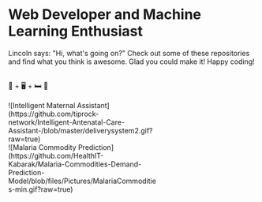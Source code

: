# Web Developer and Machine Learning Enthusiast

<!--![Tiprock network](https://github.com/tiprock-network/tiprock-network/blob/main/codecycle.png?raw=true)-->
<p>Lincoln says: "Hi, what's going on?" Check out some of these repositories and find what you think is awesome. Glad you could make it! Happy coding!</p>
<br>
🍝 + 🖥️ + 🛏️  🔄
<br>
<br>


<span style="display: inline-block; width: 300px;">
  ![Intelligent Maternal Assistant](https://github.com/tiprock-network/Intelligent-Antenatal-Care-Assistant-/blob/master/deliverysystem2.gif?raw=true)
</span>
<span style="display: inline-block; width: 300px;">
  ![Malaria Commodity Prediction](https://github.com/HealthIT-Kabarak/Malaria-Commodities-Demand-Prediction-Model/blob/files/Pictures/MalariaCommodities-min.gif?raw=true)
</span>
  


